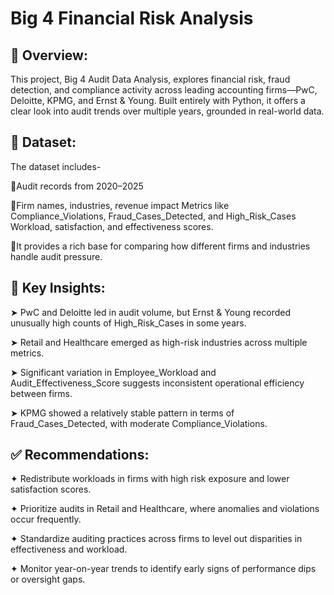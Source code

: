 # Big 4 Financial Risk Analysis

## 📘 Overview:
This project, Big 4 Audit Data Analysis, explores financial risk, fraud detection, and compliance activity across leading accounting firms—PwC, Deloitte, KPMG, and Ernst & Young. Built entirely with Python, it offers a clear look into audit trends over multiple years, grounded in real-world data.

## 🧾 Dataset:
The dataset includes-

🔹Audit records from 2020–2025

🔹Firm names, industries, revenue impact
  Metrics like Compliance_Violations, Fraud_Cases_Detected, and High_Risk_Cases
  Workload, satisfaction, and effectiveness scores.

🔹It provides a rich base for comparing how different firms and industries handle audit pressure.

## 📌 Key Insights:
➤ PwC and Deloitte led in audit volume, but Ernst & Young recorded unusually high counts of High_Risk_Cases in some years.

➤ Retail and Healthcare emerged as high-risk industries across multiple metrics.

➤ Significant variation in Employee_Workload and Audit_Effectiveness_Score suggests inconsistent operational efficiency between firms.

➤ KPMG showed a relatively stable pattern in terms of Fraud_Cases_Detected, with moderate Compliance_Violations.

## ✅ Recommendations:
✦ Redistribute workloads in firms with high risk exposure and lower satisfaction scores.

✦ Prioritize audits in Retail and Healthcare, where anomalies and violations occur frequently.

✦ Standardize auditing practices across firms to level out disparities in effectiveness and workload.

✦ Monitor year-on-year trends to identify early signs of performance dips or oversight gaps.
